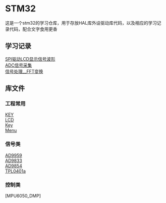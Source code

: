 # STM32
这是一个stm32的学习仓库，用于存放HAL库外设驱动库代码，以及相应的学习记录代码，配合文字食用更香
## 学习记录
[SPI驱动LCD显示信号波形](https://www.cnblogs.com/loong2525/p/19003164)<br>
[ADC信号采集](https://www.cnblogs.com/loong2525/p/18999737)<br>
[信号处理__FFT变换](https://www.cnblogs.com/loong2525/p/19003886)<br>
## 库文件
### 工程常用
[KEY](d:\Project\stm32\HAL_Peripheral\工程常用\Key)<br>
[LCD](d:\Project\stm32\HAL_Peripheral\工程常用\LCD)<br>
[Key](d:\Project\stm32\HAL_Peripheral\工程常用\Key)<br>
[Menu](d:\Project\stm32\HAL_Peripheral\工程常用\Menu)<br>

### 信号类
[AD9959](d:\Project\stm32\HAL_Peripheral\信号类\AD9959)<br>
[AD9833](d:\Project\stm32\HAL_Peripheral\信号类\AD9833)<br>
[AD9854](d:\Project\stm32\HAL_Peripheral\信号类\AD9854)<br>
[TPL0401a](d:\Project\stm32\HAL_Peripheral\信号类\TPL0401a)<br>

### 控制类
[MPU6050_DMP]<br>